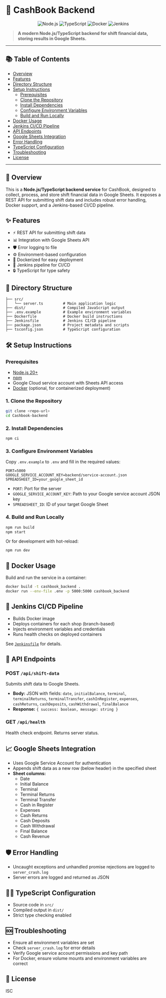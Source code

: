 # 🚀 CashBook Backend

<p align="center">
  <img src="https://img.shields.io/badge/Node.js-20+-green?logo=node.js" alt="Node.js" />
  <img src="https://img.shields.io/badge/TypeScript-blue?logo=typescript" alt="TypeScript" />
  <img src="https://img.shields.io/badge/Docker-ready-blue?logo=docker" alt="Docker" />
  <img src="https://img.shields.io/badge/CI-Jenkins-red?logo=jenkins" alt="Jenkins" />
</p>

> **A modern Node.js/TypeScript backend for shift financial data, storing results in Google Sheets.**

---

## 📚 Table of Contents

- [Overview](#-overview)
- [Features](#-features)
- [Directory Structure](#-directory-structure)
- [Setup Instructions](#️-setup-instructions)
  - [Prerequisites](#prerequisites)
  - [Clone the Repository](#1-clone-the-repository)
  - [Install Dependencies](#2-install-dependencies)
  - [Configure Environment Variables](#3-configure-environment-variables)
  - [Build and Run Locally](#4-build-and-run-locally)
- [Docker Usage](#-docker-usage)
- [Jenkins CI/CD Pipeline](#-jenkins-cicd-pipeline)
- [API Endpoints](#-api-endpoints)
- [Google Sheets Integration](#-google-sheets-integration)
- [Error Handling](#️-error-handling)
- [TypeScript Configuration](#-typescript-configuration)
- [Troubleshooting](#-troubleshooting)
- [License](#-license)

---

## 📝 Overview

This is a **Node.js/TypeScript backend service** for CashBook, designed to collect, process, and store shift financial data in Google Sheets. It exposes a REST API for submitting shift data and includes robust error handling, Docker support, and a Jenkins-based CI/CD pipeline.

## ✨ Features

- ⚡ REST API for submitting shift data
- 📊 Integration with Google Sheets API
- 🛡️ Error logging to file
- ⚙️ Environment-based configuration
- 🐳 Dockerized for easy deployment
- 🤖 Jenkins pipeline for CI/CD
- 🔒 TypeScript for type safety

## 📁 Directory Structure

```text
├── src/
│   └── server.ts         # Main application logic
├── dist/                 # Compiled JavaScript output
├── .env.example          # Example environment variables
├── Dockerfile            # Docker build instructions
├── Jenkinsfile           # Jenkins CI/CD pipeline
├── package.json          # Project metadata and scripts
├── tsconfig.json         # TypeScript configuration
```

## 🛠️ Setup Instructions

### Prerequisites

- [Node.js 20+](https://nodejs.org/)
- [npm](https://www.npmjs.com/)
- Google Cloud service account with Sheets API access
- [Docker](https://www.docker.com/) (optional, for containerized deployment)

### 1. Clone the Repository

```sh
git clone <repo-url>
cd Cashbook-backend
```

### 2. Install Dependencies

```sh
npm ci
```

### 3. Configure Environment Variables

Copy `.env.example` to `.env` and fill in the required values:

```env
PORT=5000
GOOGLE_SERVICE_ACCOUNT_KEY=backend/service-account.json
SPREADSHEET_ID=your_google_sheet_id
```

- `PORT`: Port for the server
- `GOOGLE_SERVICE_ACCOUNT_KEY`: Path to your Google service account JSON key
- `SPREADSHEET_ID`: ID of your target Google Sheet

### 4. Build and Run Locally

```sh
npm run build
npm start
```

Or for development with hot-reload:

```sh
npm run dev
```

## 🐳 Docker Usage

Build and run the service in a container:

```sh
docker build -t cashbook_backend .
docker run --env-file .env -p 5000:5000 cashbook_backend
```

## 🤖 Jenkins CI/CD Pipeline

- Builds Docker image
- Deploys containers for each shop (branch-based)
- Injects environment variables and credentials
- Runs health checks on deployed containers

See [`Jenkinsfile`](./Jenkinsfile) for details.

## 📡 API Endpoints

### POST `/api/shift-data`

Submits shift data to Google Sheets.

- **Body:** JSON with fields: `date`, `initialBalance`, `terminal`, `terminalReturns`, `terminalTransfer`, `cashInRegister`, `expenses`, `cashReturns`, `cashDeposits`, `cashWithdrawal`, `finalBalance`
- **Response:** `{ success: boolean, message: string }`

### GET `/api/health`

Health check endpoint. Returns server status.

## 📈 Google Sheets Integration

- Uses Google Service Account for authentication
- Appends shift data as a new row (below header) in the specified sheet
- **Sheet columns:**
  - Date
  - Initial Balance
  - Terminal
  - Terminal Returns
  - Terminal Transfer
  - Cash in Register
  - Expenses
  - Cash Returns
  - Cash Deposits
  - Cash Withdrawal
  - Final Balance
  - Cash Revenue

## 🛡️ Error Handling

- Uncaught exceptions and unhandled promise rejections are logged to `server_crash.log`
- Server errors are logged and returned as JSON

## 🧑‍💻 TypeScript Configuration

- Source code in `src/`
- Compiled output in `dist/`
- Strict type checking enabled

## 🆘 Troubleshooting

- Ensure all environment variables are set
- Check `server_crash.log` for error details
- Verify Google service account permissions and key path
- For Docker, ensure volume mounts and environment variables are correct

## 📄 License

ISC
